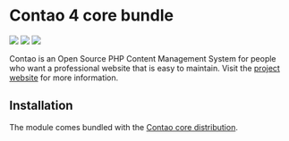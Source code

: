 Contao 4 core bundle
====================

[![](https://scrutinizer-ci.com/g/contao/core-bundle/badges/build.png)](https://scrutinizer-ci.com/g/contao/core-bundle/)
[![](https://scrutinizer-ci.com/g/contao/core-bundle/badges/quality-score.png)](https://scrutinizer-ci.com/g/contao/core-bundle/)
[![](https://scrutinizer-ci.com/g/contao/core-bundle/badges/coverage.png)](https://scrutinizer-ci.com/g/contao/core-bundle/)

Contao is an Open Source PHP Content Management System for people who want a
professional website that is easy to maintain. Visit the [project website][1]
for more information.


Installation
------------

The module comes bundled with the [Contao core distribution][2].


[1]: https://contao.org
[2]: https://github.com/contao/contao
